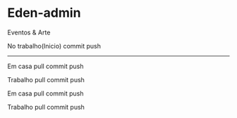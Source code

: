 # Eden-admin
Eventos &amp; Arte


No trabalho(Inicio)
    commit
    push

________________________________________________________


Em casa
    pull
    commit
    push

Trabalho
    pull
    commit
    push

Em casa
    pull
    commit
    push

Trabalho
    pull
    commit
    push